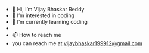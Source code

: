 - 👋 Hi, I’m Vijay Bhaskar Reddy
- 👀 I’m interested in coding
- 🌱 I’m currently learning coding
- 
- 📫 How to reach me
- you can reach me at vijaybhaskar199912@gmail.com

<!---
vvijaybhaskar123/vvijaybhaskar123 is a ✨ special ✨ repository because its `README.md` (this file) appears on your GitHub profile.
You can click the Preview link to take a look at your changes.
--->
